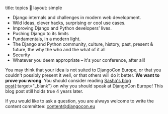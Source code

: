 title: topics 🎯
layout: simple

* Django internals and challenges in modern web development.
* Wild ideas, clever hacks, surprising or cool use cases.
* Improving Django and Python developers’ lives.
* Pushing Django to its limits
* Fundamentals, in a modern light.
* The Django and Python community, culture, history, past, present & future, the why the who and the what of it all
* Security
* Whatever you deem appropriate – it's your conference, after all!

You may think that your idea is not suited to DjangoCon Europe, or that you couldn't possibly present it well, or that others will do it better. **We want to prove you wrong**. You should consider reading [Sasha's blog post](https://www.mxsasha.eu/blog/2015/03/11/why-you-should-speak/){:target="_blank"} on why you should speak at DjangoCon Europe! This blog post still holds true 4 years later.

If you would like to ask a question, you are always welcome to write the content committee: [content@djangocon.eu](mailto:content@djangocon.eu)

